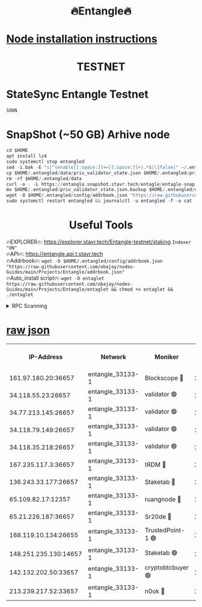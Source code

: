 <h1 align="center"> 🔥Entangle🔥</h1>

[Node installation instructions](https://github.com/obajay/nodes-Guides/tree/main/Projects/Entangle)
=

<h1 align="center"> TESTNET</h1>

# StateSync Entangle Testnet
```python
SOON
```
# SnapShot (~50 GB) Arhive node
```python
cd $HOME
apt install lz4
sudo systemctl stop entangled
sed -i.bak -E "s|^(enable[[:space:]]+=[[:space:]]+).*$|\1false|" ~/.entangled/config/config.toml
cp $HOME/.entangled/data/priv_validator_state.json $HOME/.entangled/priv_validator_state.json.backup
rm -rf $HOME/.entangled/data
curl -o - -L https://entangle.snapshot.stavr.tech/entagle/entagle-snap.tar.lz4 | lz4 -c -d - | tar -x -C $HOME/.entangled --strip-components 2
mv $HOME/.entangled/priv_validator_state.json.backup $HOME/.entangled/data/priv_validator_state.json
wget -O $HOME/.entangled/config/addrbook.json "https://raw.githubusercontent.com/obajay/nodes-Guides/main/Projects/Entangle/addrbook.json"
sudo systemctl restart entangled && journalctl -u entangled -f -o cat
```
 <h1 align="center"> Useful Tools</h1>
 
🔥EXPLORER🔥: https://explorer.stavr.tech/Entangle-testnet/staking        `Indexer "ON"` \
🔥API🔥:      https://entangle.api.t.stavr.tech \
🔥Addrbook🔥: ```wget -O $HOME/.entangled/config/addrbook.json "https://raw.githubusercontent.com/obajay/nodes-Guides/main/Projects/Entangle/addrbook.json"``` \
🔥Auto_install script🔥:  `wget -O entaglet https://raw.githubusercontent.com/obajay/nodes-Guides/main/Projects/Entangle/entaglet && chmod +x entaglet && ./entaglet`


<details>
<summary>RPC Scanning</summary>

<h2 align="center"> We scan nodes in real time every 4 hours. And we provide the final result of RPC endpoints.
We cannot influence the operation of these nodes in any way. </h2>


```python
If Voting Power is higher than 0 --> then the Node is a validator of the network and may be subject to attack and be a potential threat to the chain.
```
```python
We marked such validators with a red symbol
```

</details>

[raw json](https://rpc-check.entangt.stavr.tech/entangt/rpc-entangt-result.json)
=


<table><tr><th>IP-Address</th><th>Network</th><th>Moniker</th><th>Latest Block Height</th><th>Earliest Block Height</th><th>Catching Up</th><th>Tx Index</th><th>Voting Power</th><th>Scan Time</th></tr><tr><td>161.97.180.20:36657</td><td>entangle_33133-1</td><td>Blockscope 🔴</td><td>2870608</td><td>1</td><td>False</td><td>off</td><td>309839865872360</td><td>2024-03-29T15:18:26.338452228UTC</td></tr><tr><td>34.118.55.23:26657</td><td>entangle_33133-1</td><td>validator 🟢</td><td>2870608</td><td>1</td><td>False</td><td>on</td><td>0</td><td>2024-03-29T15:18:28.995643013UTC</td></tr><tr><td>34.77.213.145:26657</td><td>entangle_33133-1</td><td>validator 🟢</td><td>2870609</td><td>1</td><td>False</td><td>on</td><td>0</td><td>2024-03-29T15:18:31.289768226UTC</td></tr><tr><td>34.118.79.149:26657</td><td>entangle_33133-1</td><td>validator 🟢</td><td>2870611</td><td>1</td><td>False</td><td>on</td><td>0</td><td>2024-03-29T15:18:44.261550559UTC</td></tr><tr><td>34.118.35.218:26657</td><td>entangle_33133-1</td><td>validator 🟢</td><td>2870612</td><td>1</td><td>False</td><td>on</td><td>0</td><td>2024-03-29T15:18:46.618751191UTC</td></tr><tr><td>167.235.117.3:36657</td><td>entangle_33133-1</td><td>tRDM 🔴</td><td>2870612</td><td>1</td><td>False</td><td>on</td><td>216775925020225</td><td>2024-03-29T15:18:46.875502015UTC</td></tr><tr><td>136.243.33.177:26657</td><td>entangle_33133-1</td><td>Staketab 🔴</td><td>2870610</td><td>660001</td><td>False</td><td>on</td><td>181153136618817</td><td>2024-03-29T15:18:39.663542465UTC</td></tr><tr><td>65.109.82.17:12357</td><td>entangle_33133-1</td><td>ruangnode 🔴</td><td>2870608</td><td>1312001</td><td>False</td><td>off</td><td>661264415321192</td><td>2024-03-29T15:18:26.653903355UTC</td></tr><tr><td>65.21.226.187:36657</td><td>entangle_33133-1</td><td>Sr20de 🔴</td><td>2870607</td><td>2049001</td><td>False</td><td>off</td><td>29549185486571</td><td>2024-03-29T15:18:23.802894370UTC</td></tr><tr><td>168.119.10.134:26655</td><td>entangle_33133-1</td><td>TrustedPoint-1 🟢</td><td>2870612</td><td>2268001</td><td>False</td><td>off</td><td>0</td><td>2024-03-29T15:18:47.088981071UTC</td></tr><tr><td>148.251.235.130:14657</td><td>entangle_33133-1</td><td>Staketab 🟢</td><td>2870607</td><td>2617001</td><td>False</td><td>off</td><td>0</td><td>2024-03-29T15:18:23.505441028UTC</td></tr><tr><td>142.132.202.50:33657</td><td>entangle_33133-1</td><td>cryptobtcbuyer 🟢</td><td>2870608</td><td>2770608</td><td>False</td><td>off</td><td>0</td><td>2024-03-29T15:18:26.066911564UTC</td></tr><tr><td>213.239.217.52:33657</td><td>entangle_33133-1</td><td>n0ok 🔴</td><td>2870610</td><td>2770610</td><td>False</td><td>off</td><td>46611148834615094</td><td>2024-03-29T15:18:41.915444061UTC</td></tr></table>
